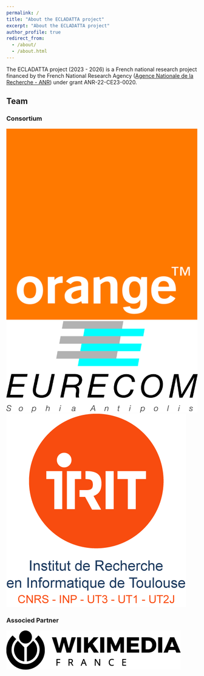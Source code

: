 ```yaml
---
permalink: /
title: "About the ECLADATTA project"
excerpt: "About the ECLADATTA project"
author_profile: true
redirect_from: 
  - /about/
  - /about.html
---
```


The ECLADATTA project (2023 - 2026) is a French national research project financed by the French National Research Agency ([Agence Nationale de la Recherche - ANR](https://anr.fr/)) under grant ANR-22-CE23-0020.

## Team

### Consortium

![Orange](images/orange.png) ![EURECOM](images/eurecom.jpg) ![IRIT](images/irit.png)

### Associed Partner

![Wikimédia France](images/wikimedia-fr.png)
